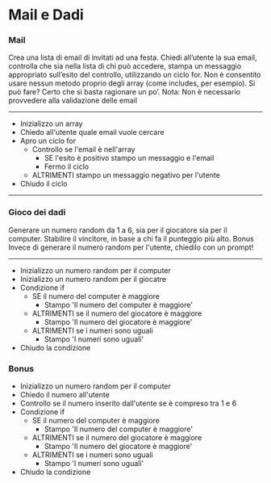 # Mail e Dadi

### Mail

Crea una lista di email di invitati ad una festa.
Chiedi all’utente la sua email, controlla che sia nella lista di chi può accedere, stampa un messaggio appropriato sull’esito del controllo, utilizzando un ciclo for.
Non è consentito usare nessun metodo proprio degli array (come includes, per esempio).
Si può fare? Certo che si basta ragionare un po’.
Nota:
Non è necessario provvedere alla validazione delle email

---

- Inizializzo un array
- Chiedo all'utente quale email vuole cercare
- Apro un ciclo for
    - Controllo se l'email è nell'array
        - SE l'esito è positivo stampo un messaggio e l'email
        - Fermo il ciclo
    - ALTRIMENTI stampo un messaggio negativo per l'utente
- Chiudo il ciclo

---

### Gioco dei dadi

Generare un numero random da 1 a 6, sia per il giocatore sia per il computer.
Stabilire il vincitore, in base a chi fa il punteggio più alto.
Bonus
Invece di generare il numero random per l'utente, chiedilo con un prompt!

---

- Inizializzo un numero random per il computer
- Inizializzo un numero random per il giocatre
- Condizione if 
    - SE il numero del computer è maggiore
        - Stampo 'Il numero del computer è maggiore'
    - ALTRIMENTI se il numero del giocatore è maggiore
        - Stampo 'Il numero del giocatore è maggiore'
    - ALTRIMENTI se i numeri sono uguali 
        - Stampo 'I numeri sono uguali'
- Chiudo la condizione

### Bonus

- Inizializzo un numero random per il computer
- Chiedo il numero all'utente
- Controllo se il numero inserito dall'utente se è compreso tra 1 e 6
- Condizione if 
    - SE il numero del computer è maggiore
        - Stampo 'Il numero del computer è maggiore'
    - ALTRIMENTI se il numero del giocatore è maggiore
        - Stampo 'Il numero del giocatore è maggiore'
    - ALTRIMENTI se i numeri sono uguali 
        - Stampo 'I numeri sono uguali'
- Chiudo la condizione
